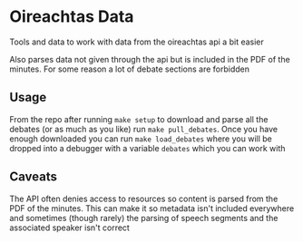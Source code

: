 Oireachtas Data
===============

Tools and data to work with data from the oireachtas api a bit easier

Also parses data not given through the api but is included in the PDF of the minutes. For some reason a lot of debate sections are forbidden

Usage
-----

From the repo after running `make setup` to download and parse all the debates (or as much as you like) run `make pull_debates`. Once you have enough downloaded you can run `make load_debates` where you will be dropped into a debugger with a variable `debates` which you can work with


Caveats
-------

The API often denies access to resources so content is parsed from the PDF of the minutes. This can make it so metadata isn't included everywhere and sometimes (though rarely) the parsing of speech segments and the associated speaker isn't correct
